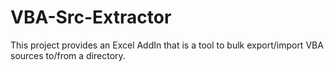 VBA-Src-Extractor
=================

This project provides an Excel AddIn that is a tool to bulk export/import VBA sources to/from a directory.